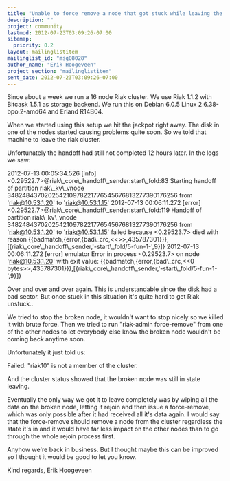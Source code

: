 ```yaml
---
title: "Unable to force remove a node that got stuck while leaving the cluster"
description: ""
project: community
lastmod: 2012-07-23T03:09:26-07:00
sitemap:
  priority: 0.2
layout: mailinglistitem
mailinglist_id: "msg08028"
author_name: "Erik Hoogeveen"
project_section: "mailinglistitem"
sent_date: 2012-07-23T03:09:26-07:00
---
```



Since about a week we run a 16 node Riak cluster. We use Riak 1.1.2 with 
Bitcask 1.5.1 as storage backend. We run this on Debian 6.0.5 Linux 
2.6.38-bpo.2-amd64 and Erland R14B04. 

When we started using this setup we hit the jackpot right away. The disk in one 
of the nodes started causing problems quite soon. So we told that machine to 
leave the riak cluster.

Unfortunately the handoff had still not completed 12 hours later. In the logs 
we saw:

2012-07-13 00:05:34.526 [info] 
&lt;0.29522.7&gt;@riak\\_core\\_handoff\\_sender:start\\_fold:83 Starting handoff of 
partition riak\\_kv\\_vnode 348248437020254210978221776545676813277390176256 from 
'riak@10.53.1.20' to 'riak@10.53.1.15'
2012-07-13 00:06:11.272 [error] 
&lt;0.29522.7&gt;@riak\\_core\\_handoff\\_sender:start\\_fold:119 Handoff of partition 
riak\\_kv\\_vnode 348248437020254210978221776545676813277390176256 from 
'riak@10.53.1.20' to 'riak@10.53.1.15' failed because &lt;0.29523.7&gt; died with 
reason 
{{badmatch,{error,{bad\\_crc,&lt;&lt;&gt;&gt;,435787301}}},[{riak\\_core\\_handoff\\_sender,'-start\\_fold/5-fun-1-',9}]}
2012-07-13 00:06:11.272 [error] emulator Error in process &lt;0.29523.7&gt; on node 
'riak@10.53.1.20' with exit value: {{badmatch,{error,{bad\\_crc,&lt;&lt;0 
bytes&gt;&gt;,435787301}}},[{riak\\_core\\_handoff\\_sender,'-start\\_fold/5-fun-1-',9}]}

Over and over and over again. This is understandable since the disk had a bad 
sector. But once stuck in this situation it's quite hard to get Riak unstuck..

We tried to stop the broken node, it wouldn't want to stop nicely so we killed 
it with brute force.
Then we tried to run "riak-admin force-remove" from one of the other nodes to 
let everybody else know the broken node wouldn't be coming back anytime soon.

Unfortunately it just told us:

Failed: "riak10" is not a member of the cluster.

And the cluster status showed that the broken node was still in state leaving.

Eventually the only way we got it to leave completely was by wiping all the 
data on the broken node, letting it rejoin and then issue a force-remove, which 
was only possible after it had received all it's data again.
I would say that the force-remove should remove a node from the cluster 
regardless the state it's in and it would have far less impact on the other 
nodes than to go through the whole rejoin process first.

Anyhow we're back in business. But I thought maybe this can be improved so I 
thought it would be good to let you know.

Kind regards,
Erik Hoogeveen
